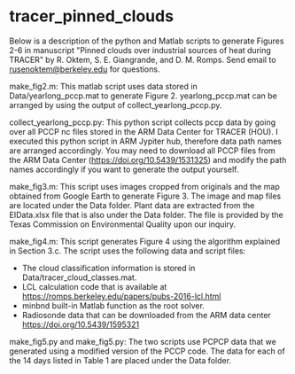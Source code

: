 # tracer_pinned_clouds
Below is a description of the python and Matlab scripts to generate Figures 2-6 in manuscript "Pinned clouds over industrial sources of heat during TRACER" by R. Oktem, S. E. Giangrande, and D. M. Romps. Send email to rusenoktem@berkeley.edu for questions.

make_fig2.m: 
This matlab script uses data stored in Data/yearlong_pccp.mat to generate Figure 2. yearlong_pccp.mat can be arranged by using the output of collect_yearlong_pccp.py.

collect_yearlong_pccp.py:
This python script collects pccp data by going over all PCCP nc files stored in the ARM Data Center for TRACER (HOU). I executed this python script in ARM Jypiter hub, therefore data path names are arranged accordingly. You may need to download all PCCP files from the ARM Data Center (https://doi.org/10.5439/1531325) and modify the path names accordingly if you want to generate the output yourself.

make_fig3.m: 
This script uses images cropped from originals and the map obtained from Google Earth to generate Figure 3. The image and map files are located under the Data folder. Plant data are extracted from the EIData.xlsx file that is also under the Data folder. The file is provided by the Texas Commission on Environmental Quality upon our inquiry. 

make_fig4.m: 
This script generates Figure 4 using the algorithm explained in Section 3.c. The script uses the following data and script files:
- The cloud classification information is stored in Data/tracer_cloud_classes.mat. 
- LCL calculation code that is available at https://romps.berkeley.edu/papers/pubs-2016-lcl.html
- minbnd built-in Matlab function as the root solver.
- Radiosonde data that can be downloaded from the ARM data center https://doi.org/10.5439/1595321

make_fig5.py and make_fig5.py: 
The two scripts use PCPCP data that we generated using a modified version of the PCCP code. The data for each of the 14 days listed in Table 1 are placed under the Data folder. 
